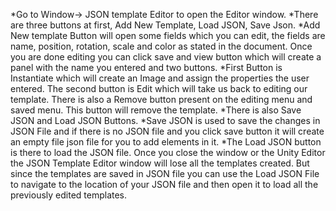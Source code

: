 *Go to Window-> JSON template Editor to open the Editor window.
*There are three buttons at first, Add New Template, Load JSON, Save Json.
*Add New template Button will open some fields which you can edit, the fields are name, position, rotation, scale and color as stated in the document. Once you are done editing you can click save and view button which will create a panel with the name you entered and two buttons.
*First Button is Instantiate which will create an Image and assign the properties the user entered. The second button is Edit which will take us back to editing our template. There is also a Remove button present on the editing menu and saved menu. This button will remove the template.
*There is also Save JSON and Load JSON Buttons.
*Save JSON is used to save the changes in JSON File and if there is no JSON file and you click save button it will create an empty file json file for you to add elements in it.
*The Load JSON button is there to load the JSON file. Once you close the window or the Unity Editor the JSON Template Editor window will lose all the templates created. But since the templates are saved in JSON file you can use the Load JSON File to navigate to the location of your JSON file and then open it to load all the previously edited templates.
